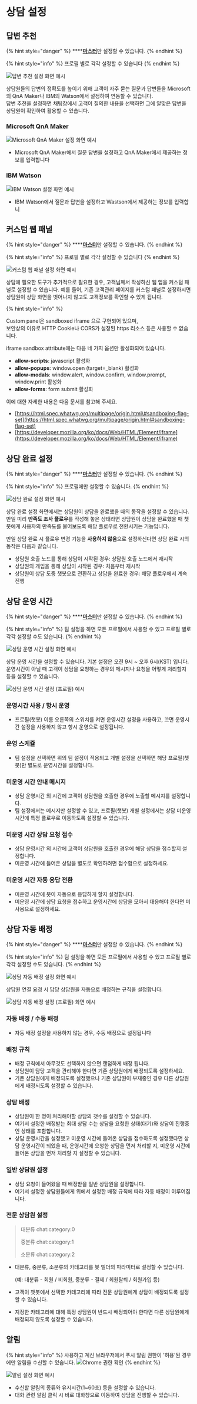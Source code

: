 # 상담 설정

## 답변 추천  <a id="recommended-answer"></a>

{% hint style="danger" %}
\*\*\*\*[**마스터**](../overview.md#undefined-1)만 설정할 수 있습니다.
{% endhint %}

{% hint style="info" %}
프로필 별로 각각 설정할 수 있습니다
{% endhint %}

![&#xB2F5;&#xBCC0; &#xCD94;&#xCC9C; &#xC124;&#xC815; &#xD654;&#xBA74; &#xC608;&#xC2DC;](../../.gitbook/assets/undefined%20%2818%29.png)

상담원들의 답변의 정확도를 높이기 위해 고객이 자주 묻는 질문과 답변들을 Microsoft의 QnA Maker나 IBM의 Watson에서 설정하여 연동할 수 있습니다.  
답변 추천을 설정하면 채팅창에서 고객이 질의한 내용을 선택하면 그에 알맞은 답변을 상담원이 확인하여 활용할 수 있습니다.

### Microsoft QnA Maker

![Microsoft QnA Maker &#xC124;&#xC815; &#xD654;&#xBA74; &#xC608;&#xC2DC;](../../.gitbook/assets/qna.png)

* Microsoft QnA Maker에서 질문 답변을 설정하고 QnA Maker에서 제공하는 정보를 입력합니다

### IBM Watson

![IBM Watson &#xC124;&#xC815; &#xD654;&#xBA74; &#xC608;&#xC2DC;](../../.gitbook/assets/watson.png)

* IBM Watson에서 질문과 답변을 설정하고 Wastson에서 제공하는 정보를 입력합니

## 커스텀 웹 패널  <a id="custom-web-panel"></a>

{% hint style="danger" %}
\*\*\*\*[**마스터**](../overview.md#undefined-1)만 설정할 수 있습니다.
{% endhint %}

{% hint style="info" %}
프로필 별로 각각 설정할 수 있습니다
{% endhint %}

![&#xCEE4;&#xC2A4;&#xD140; &#xC6F9; &#xD328;&#xB110; &#xC124;&#xC815; &#xD654;&#xBA74; &#xC608;&#xC2DC;](../../.gitbook/assets/undefined%20%281%29.png)

상담에 필요한 도구가 추가적으로 필요한 경우, 고객님께서 작성하신 웹 앱을 커스텀 패널로 설정할 수 있습니다. 예를 들어, 기존 고객관리 페이지를 커스텀 패널로 설정하시면 상담원이 상담 화면을 벗어나지 않고도 고객정보를 확인할 수 있게 됩니다.

{% hint style="info" %}

Custom panel은 sandboxed iframe 으로 구현되어 있으며,  
보안상의 이유로 HTTP Cookie나 CORS가 설정된 https 리소스 등은 사용할 수 없습니다.

iframe sandbox attribute에는 다음 네 가지 옵션만 활성화되어 있습니다.

* **allow-scripts**: javascript 활성화
* **allow-popups**: window.open \(target=\_blank\) 활성화 
* **allow-modals**: window.alert, window.confirm, window.prompt, window.print 활성화
* **allow-forms**: form submit 활성화

이에 대한 자세한 내용은 다음 문서를 참고해 주세요.

* [https://html.spec.whatwg.org/multipage/origin.html\#sandboxing-flag-set](https://html.spec.whatwg.org/multipage/origin.html#sandboxing-flag-set)
* [https://developer.mozilla.org/ko/docs/Web/HTML/Element/iframe](https://developer.mozilla.org/ko/docs/Web/HTML/Element/iframe) 

## 상담 완료 설정  <a id="completed-call"></a>

{% hint style="danger" %}
\*\*\*\*[**마스터**](../overview.md#undefined-1)만 설정할 수 있습니다.
{% endhint %}

{% hint style="info" %}
프로필에만 설정할 수 있습니다.
{% endhint %}

![&#xC0C1;&#xB2F4; &#xC644;&#xB8CC; &#xC124;&#xC815; &#xD654;&#xBA74; &#xC608;&#xC2DC;](../../.gitbook/assets/undefined%20%283%29.png)

상담 완료 설정 화면에서는 상담원이 상담을 완료했을 때의 동작을 설정할 수 있습니다.  
만일 미리 **만족도 조사 플로우**를 작성해 놓은 상태라면 상담원이 상담을 완료했을 때 챗봇에게 사용자의 만족도를 물어보도록 해당 플로우로 전환시키는 기능입니다.

만일 상담 완료 시 플로우 변경 기능을 **사용하지 않음**으로 설정하신다면 상담 완료 시의 동작은 다음과 같습니다.

* 상담원 호출 노드를 통해 상담이 시작된 경우: 상담원 호출 노드에서 재시작
* 상담원의 개입을 통해 상담이 시작된 경우: 처음부터 재시작
* 상담원이 상담 도중 챗봇으로 전환하고 상담을 완료한 경우: 해당 플로우에서 계속 진행

## 상담 운영 시간  <a id="operating-hour"></a>

{% hint style="danger" %}
\*\*\*\*[**마스터**](../overview.md#undefined-1)만 설정할 수 있습니다.
{% endhint %}

{% hint style="info" %}
팀 설정을 하면 모든 프로필에서 사용할 수 있고 프로필 별로 각각 설정할 수도 있습니다.
{% endhint %}

![&#xC0C1;&#xB2F4; &#xC6B4;&#xC601; &#xC2DC;&#xAC04; &#xC124;&#xC815; &#xD654;&#xBA74; &#xC608;&#xC2DC;](../../.gitbook/assets/undefined%20%286%29.png)

상담 운영 시간을 설정할 수 있습니다. 기본 설정은 오전 9시 ~ 오후 6시\(KST\) 입니다.  
운영시간이 아닐 때 고객이 상담을 요청하는 경우의 메시지나 요청을 어떻게 처리할지 등을 설정할 수 있습니다.

![&#xC0C1;&#xB2F4; &#xC6B4;&#xC601; &#xC2DC;&#xAC04; &#xC124;&#xC815; \(&#xD504;&#xB85C;&#xD544;\) &#xC608;&#xC2DC;](../../.gitbook/assets/undefined%20%282%29.png)

### 운영시간 사용 / 항시 운영  <a id="operating-hour-enable"></a>

* 프로필\(챗봇\) 이름 오른쪽의 스위치를 켜면 운영시간 설정을 사용하고, 끄면 운영시간 설정을 사용하지 않고 항시 운영으로 설정됩니다.

### 운영 스케쥴  <a id="schedule"></a>

* 팀 설정을 선택하면 위의 팀 설정이 적용되고 개별 설정을 선택하면 해당 프로필\(챗봇\)만 별도로 운영시간을 설정합니다.

### 미운영 시간 안내 메시지  <a id="non-operating-hour-message"></a>

* 상담 운영시간 외 시간에 고객이 상담원을 호출한 경우에 노출할 메시지를 설정합니다.
* 팀 설정에서는 메시지만 설정할 수 있고,  프로필\(챗봇\) 개별 설정에서는 상담 미운영시간에 특정 플로우로 이동하도록 설정할 수 있습니다.

### 미운영 시간 상담 요청 접수  <a id="non-operating-hour-agent-call"></a>

* 상담 운영시간 외 시간에 고객이 상담원을 호출한 경우에 해당 상담을 접수할지 설정합니다.
* 미운영 시간에 들어온 상담을 별도로 확인하려면 접수함으로 설정하세요.

### 미운영 시간 자동 응답 전환  <a id="non-operating-hour-auto-reply"></a>

* 미운영 시간에 봇이 자동으로 응답하게 할지 설정합니다.
* 미운영 시간에 상담 요청을 접수하고 운영시간에 상담을 모아서 대응해야 한다면 미사용으로 설정하세요.

## 상담 자동 배정  <a id="automatic-assignment"></a>

{% hint style="danger" %}
\*\*\*\*[**마스터**](../overview.md#undefined-1)만 설정할 수 있습니다.
{% endhint %}

{% hint style="info" %}
팀 설정을 하면 모든 프로필에서 사용할 수 있고 프로필 별로 각각 설정할 수도 있습니다.
{% endhint %}

![&#xC0C1;&#xB2F4; &#xC790;&#xB3D9; &#xBC30;&#xC815; &#xC124;&#xC815; &#xD654;&#xBA74; &#xC608;&#xC2DC;](../../.gitbook/assets/undefined%20%284%29.png)

상담원 연결 요청 시 담당 상담원을 자동으로 배정하는 규칙을 설정합니다.

![&#xC0C1;&#xB2F4; &#xC790;&#xB3D9; &#xBC30;&#xC815; &#xC124;&#xC815; \(&#xD504;&#xB85C;&#xD544;\) &#xD654;&#xBA74; &#xC608;&#xC2DC;](../../.gitbook/assets/undefined%20%2817%29.png)

### 자동 배정 / 수동 배정  <a id="automatic-assignment-enable"></a>

* 자동 배정 설정을 사용하지 않는 경우, 수동 배정으로 설정됩니다

### 배정 규칙  <a id="assignment-rule"></a>

* 배정 규칙에서 아무것도 선택하지 않으면 랜덤하게 배정 됩니다.
* 상담원이 담당 고객을 관리해야 한다면 기존 상담원에게 배정되도록 설정하세요.
* 기존 상담원에게 배정되도록 설정했으나 기존 상담원이 부재중인 경우 다른 상담원에게 배정되도록 설정할 수 있습니다.

### 상담 배정  <a id="assignment-rule-2"></a>

* 상담원이 한 명이 처리해야할 상담의 갯수를 설정할 수 있습니다.
* 여기서 설정한 배정받는 최대 상담 수는 상담을 요청한 상태\(대기\)와 상담이 진행중인 상태를 포함합니다.
* 상담 운영시간을 설정했고 미운영 시간에 들어온 상담을 접수하도록 설정했다면 상담 운영시간이 되었을 때, 운영시간에 요청한 상담을 먼저 처리할 지, 미운영 시간에 들어온 상담을 먼저 처리할 지 설정할 수 있습니다.

### 일반 상담원 설정  <a id="general-agent"></a>

* 상담 요청이 들어왔을 때 배정받을 일반 상담원을 설정합니다.
* 여기서 설정한 상담원들에게 위에서 설정한 배정 규칙에 따라 자동 배정이 이루어집니다.

### 전문 상담원 설정  <a id="professional-agent"></a>

> 대분류 chat:category:0
>
> 중분류 chat:category:1
>
> 소분류 chat:category:2

* 대분류, 중분류, 소분류의 카테고리를 봇 빌더의 파라미터로 설정할 수 있습니다.  

  \(예: 대분류 - 회원 / 비회원, 중분류 - 결제 / 회원탈퇴 / 회원가입 등\)

* 고객이 챗봇에서 선택한 카테고리에 따라 전문 상담원에게 상담이 배정되도록 설정할 수 있습니다.
* 지정한 카테고리에 대해 특정 상담원이 반드시 배정되어야 한다면 다른 상담원에게 배정되지 않도록 설정할 수 있습니다.

## 알림  <a id="notification"></a>

{% hint style="info" %}
사용하고 계신 브라우저에서 푸시 알림 권한이 '허용'된 경우에만 알림을 수신할 수 있습니다. ![Chrome &#xAD8C;&#xD55C; &#xD655;&#xC778;](../../.gitbook/assets/chat_settings_notification_browser_permission.png)
{% endhint %}

![&#xC54C;&#xB9BC; &#xC124;&#xC815; &#xD654;&#xBA74; &#xC608;&#xC2DC;](../../.gitbook/assets/chat_settings_notification.png)

* 수신할 알림의 종류와 유지시간\(1~60초\) 등을 설정할 수 있습니다.
* 대화 관련 알림 클릭 시 바로 대화창으로 이동하여 상담을 진행할 수 있습니다.


